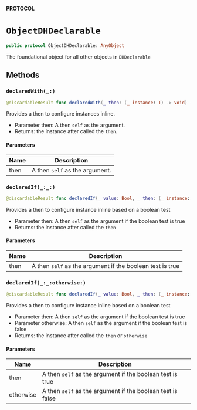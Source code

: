 **PROTOCOL**

# `ObjectDHDeclarable`

```swift
public protocol ObjectDHDeclarable: AnyObject
```

The foundational object for all other objects in `DHDeclarable`

## Methods
### `declaredWith(_:)`

```swift
@discardableResult func declaredWith(_ then: (_ instance: T) -> Void) -> T
```

Provides a then to configure instances inline.
- Parameter then: A then `self` as the argument.
- Returns: the instance after called the `then`.

#### Parameters

| Name | Description |
| ---- | ----------- |
| then | A then `self` as the argument. |

### `declaredIf(_:_:)`

```swift
@discardableResult func declaredIf(_ value: Bool, _ then: (_ instance: T) -> Void) -> T
```

Provides a then to configure instance inline based on a boolean test
- Parameter then: A then `self` as the argument if the boolean test is true
- Returns: the instance after called the `then`

#### Parameters

| Name | Description |
| ---- | ----------- |
| then | A then `self` as the argument if the boolean test is true |

### `declaredIf(_:_:otherwise:)`

```swift
@discardableResult func declaredIf(_ value: Bool, _ then: (_ instance: T) -> Void, otherwise: ((_ instance: T) -> Void)?) -> T
```

Provides a then to configure instance inline based on a boolean test
- Parameter then: A then `self` as the argument if the boolean test is true
- Parameter otherwise: A then `self` as the argument if the boolean test is false
- Returns: the instance after called the `then` or `otherwise`

#### Parameters

| Name | Description |
| ---- | ----------- |
| then | A then `self` as the argument if the boolean test is true |
| otherwise | A then `self` as the argument if the boolean test is false |
